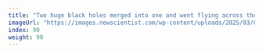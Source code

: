 ```yaml
---
title: "Two huge black holes merged into one and went flying across the cosmos"
imageUrl: "https://images.newscientist.com/wp-content/uploads/2025/03/04115348/SEI_241709675.jpg?width=788"
index: 90
weight: 90
---
```

